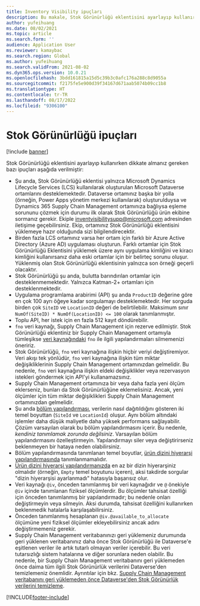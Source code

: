 ```yaml
---
title: Inventory Visibility ipuçları
description: Bu makale, Stok Görünürlüğü eklentisini ayarlayıp kullanırken dikkate almanız gereken bazı ipuçları sağlar.
author: yufeihuang
ms.date: 08/02/2021
ms.topic: article
ms.search.form: ''
audience: Application User
ms.reviewer: kamaybac
ms.search.region: Global
ms.author: yufeihuang
ms.search.validFrom: 2021-08-02
ms.dyn365.ops.version: 10.0.21
ms.openlocfilehash: 3bdd161815a15d5c39b3c0afc176a288c8d9055a
ms.sourcegitcommit: f2175fe5e900d39f34167d671aab5074b09cc1b8
ms.translationtype: HT
ms.contentlocale: tr-TR
ms.lasthandoff: 08/17/2022
ms.locfileid: "9306100"
---
```

# <a name="inventory-visibility-tips"></a>Stok Görünürlüğü ipuçları

[!include [banner](../includes/banner.md)]

Stok Görünürlüğü eklentisini ayarlayıp kullanırken dikkate almanız gereken bazı ipuçları aşağıda verilmiştir:

- Şu anda, Stok Görünürlüğü eklentisi yalnızca Microsoft Dynamics Lifecycle Services (LCS) kullanılarak oluşturulan Microsoft Dataverse ortamlarını desteklemektedir. Dataverse ortamınız başka bir yolla (örneğin, Power Apps yönetim merkezi kullanılarak) oluşturulduysa ve Dynamics 365 Supply Chain Management ortamınıza bağlıysa eşleme sorununu çözmek için durumu ilk olarak Stok Görünürlüğü ürün ekibine sormanız gerekir. Ekiple [inventvisibilitysupp@microsoft.com](mailto:inventvisibilitysupp@microsoft.com) adresinden iletişime geçebilirsiniz. Ekip, ortamınız Stok Görünürlüğü eklentisini yüklemeye hazır olduğunda sizi bilgilendirecektir.
- Birden fazla LCS ortamınız varsa her ortam için farklı bir Azure Active Directory (Azure AD) uygulaması oluşturun. Farklı ortamlar için Stok Görünürlüğü Eklentisini yüklemek üzere aynı uygulama kimliğini ve kiracı kimliğini kullanırsanız daha eski ortamlar için bir belirteç sorunu oluşur. Yüklenmiş olan Stok Görünürlüğü eklentisinin yalnızca son örneği geçerli olacaktır.
- Stok Görünürlüğü şu anda, bulutta barındırılan ortamlar için desteklenmemektedir. Yalnızca Katman-2+ ortamları için desteklenmektedir.
- Uygulama programlama arabirimi (API) şu anda `ProductID` değerine göre en çok 100 ayrı öğeye kadar sorgulamayı desteklemektedir. Her sorguda birden çok `SiteID` ve `LocationID` değeri de belirtilebilir. Maksimum sınır `NumOf(SiteID) * NumOf(LocationID) <= 100` olarak tanımlanmıştır.
- Toplu API, her istek için en fazla 512 kayıt döndürebilir.
- `fno` veri kaynağı, Supply Chain Management için rezerve edilmiştir. Stok Görünürlüğü eklentiniz bir Supply Chain Management ortamıyla tümleşikse [veri kaynağındaki](inventory-visibility-configuration.md#data-source-configuration) `fno` ile ilgili yapılandırmaları silmemenizi öneririz.
- Stok Görünürlüğü, `fno` veri kaynağına ilişkin hiçbir veriyi değiştiremiyor. Veri akışı tek yönlüdür, `fno` veri kaynağına ilişkin tüm miktar değişikliklerinin Supply Chain Management ortamınızdan gelmelidir. Bu nedenle, `fno` veri kaynağına ilişkin eldeki değişiklikler veya rezervasyon istekleri göndermek için API'yi kullanamazsınız.
- Supply Chain Management ortamınıza bir veya daha fazla yeni ölçüm eklerseniz, bunları da Stok Görünürlüğüne eklemelisiniz. Ancak, yeni ölçümler için tüm miktar değişiklikleri Supply Chain Management ortamınızdan gelmelidir.
- Şu anda [bölüm yapılandırması](inventory-visibility-configuration.md#partition-configuration), verilerin nasıl dağıtıldığını gösteren iki temel boyuttan (`SiteId` ve `LocationId`) oluşur. Aynı bölüm altındaki işlemler daha düşük maliyetle daha yüksek performans sağlayabilir. Çözüm varsayılan olarak bu bölüm yapılandırmasını içerir. Bu nedenle, *kendiniz tanımlamak zorunda değilsiniz*. Varsayılan bölüm yapılandırmasını özelleştirmeyin. Yapılandırmayı siler veya değiştirirseniz beklenmeyen bir hataya neden olabilirsiniz.
- Bölüm yapılandırmasında tanımlanan temel boyutlar, [ürün dizini hiyerarşi yapılandırmasında](inventory-visibility-configuration.md#index-configuration) tanımlanmamalıdır.
- [Ürün dizini hiyerarşi yapılandırmanızda](inventory-visibility-configuration.md#index-configuration) en az bir dizin hiyerarşiniz olmalıdır (örneğin, `Empty` temel boyutunu içeren), aksi takdirde sorgular "dizin hiyerarşisi ayarlanmadı" hatasıyla başarısız olur.
- Veri kaynağı `@iv`, önceden tanımlanmış bir veri kaynağıdır ve `@` önekiyle `@iv` içinde tanımlanan fiziksel ölçümlerdir. Bu ölçümler tahsisat özelliği için önceden tanımlanmış bir yapılandırmadır; bu nedenle onları değiştirmeyin veya silmeyin. Aksi durumda, tahsisat özelliğini kullanırken beklenmedik hatalarla karşılaşabilirsiniz.
- Önceden tanımlanmış hesaplanan `@iv.@available_to_allocate` ölçümüne yeni fiziksel ölçümler ekleyebilirsiniz ancak adını değiştirmemeniz gerekir.
- Supply Chain Management veritabanınızı geri yüklemeniz durumunda geri yüklenen veritabanınız daha önce Stok Görünürlüğü ile Dataverse'e eşitlenen veriler ile artık tutarlı olmayan veriler içerebilir. Bu veri tutarsızlığı sistem hatalarına ve diğer sorunlara neden olabilir. Bu nedenle, bir Supply Chain Management veritabanını geri yüklemeden önce daima tüm ilgili Stok Görünürlük verilerini Dataverse'den temizlemeniz önemlidir. Ayrıntılar için bkz. [Supply Chain Management veritabanını geri yüklemeden önce Dataverse'den Stok Görünürlük verilerini temizleme](inventory-visibility-setup.md#restore-environment-database).

[!INCLUDE[footer-include](../../includes/footer-banner.md)]
